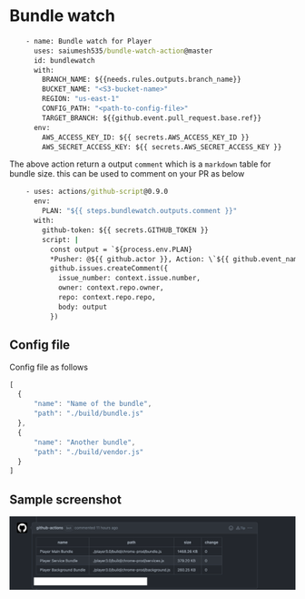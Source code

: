 # Bundle watch

```cmd
    - name: Bundle watch for Player
      uses: saiumesh535/bundle-watch-action@master
      id: bundlewatch
      with:
        BRANCH_NAME: ${{needs.rules.outputs.branch_name}}
        BUCKET_NAME: "<S3-bucket-name>"
        REGION: "us-east-1"
        CONFIG_PATH: "<path-to-config-file>"
        TARGET_BRANCH: ${{github.event.pull_request.base.ref}}
      env:
        AWS_ACCESS_KEY_ID: ${{ secrets.AWS_ACCESS_KEY_ID }}
        AWS_SECRET_ACCESS_KEY: ${{ secrets.AWS_SECRET_ACCESS_KEY }}
```

The above action return a output `comment` which is a `markdown` table for bundle size. this can be used to comment on your PR as below

```cmd
    - uses: actions/github-script@0.9.0
      env:
        PLAN: "${{ steps.bundlewatch.outputs.comment }}"
      with:
        github-token: ${{ secrets.GITHUB_TOKEN }}
        script: |
          const output = `${process.env.PLAN}
          *Pusher: @${{ github.actor }}, Action: \`${{ github.event_name }}\`*`;
          github.issues.createComment({
            issue_number: context.issue.number,
            owner: context.repo.owner,
            repo: context.repo.repo,
            body: output
          })
```

## Config file

Config file as follows

```js
[
  {
      "name": "Name of the bundle",
      "path": "./build/bundle.js"
  },
  {
      "name": "Another bundle",
      "path": "./build/vendor.js"
  }
]

```

## Sample screenshot

![alt text](./assets/sample-screenshot.png "Title")
